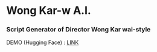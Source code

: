 # Wong Kar-w A.I.  

### Script Generator of Director Wong Kar wai-style
  
DEMO (Hugging Face) : [LINK](https://huggingface.co/spaces/Hantaeha/wong_karwai_script_generator)
